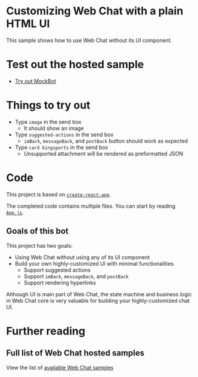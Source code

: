 # Customizing Web Chat with a plain HTML UI

This sample shows how to use Web Chat without its UI component.

# Test out the hosted sample

- [Try out MockBot](https://microsoft.github.io/BotFramework-WebChat/19.customization-plain-ui)

# Things to try out

- Type `image` in the send box
   - It should show an image
- Type `suggested-actions` in the send box
   - `imBack`, `messageBack`, and `postBack` button should work as expected
- Type `card bingsports` in the send box
   - Unsupported attachment will be rendered as preformatted JSON

# Code

This project is based on [`create-react-app`](https://github.com/facebook/create-react-app).

The completed code contains multiple files. You can start by reading [`App.js`](https://github.com/Microsoft/BotFramework-WebChat/tree/master/samples/19.customization-plain-ui/src/App.js).

## Goals of this bot

This project has two goals:

- Using Web Chat without using any of its UI component
- Build your own highly-customized UI with minimal functionalities
   - Support suggested actions
   - Support `imBack`, `messageBack`, and `postBack`
   - Support rendering hyperlinks

Although UI is main part of Web Chat, the state machine and business logic in Web Chat core is very valuable for building your highly-customized chat UI.

# Further reading

## Full list of Web Chat hosted samples

View the list of [available Web Chat samples](https://github.com/Microsoft/BotFramework-WebChat/tree/master/samples)
